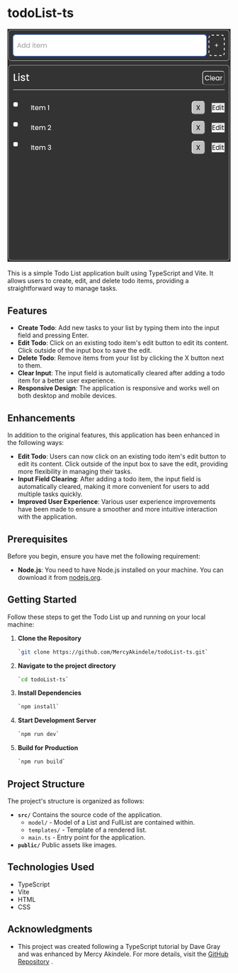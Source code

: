 # todoList-ts

![Todo List Image](public/image/Screenshot%202023-10-08%20at%202.11.19%20PM.png)

This is a simple Todo List application built using TypeScript and Vite. It allows users to create, edit, and delete todo items, providing a straightforward way to manage tasks.

## Features

- **Create Todo**: Add new tasks to your list by typing them into the input field and pressing Enter.
- **Edit Todo**: Click on an existing todo item's edit button to edit its content. Click outside of the input box to save the edit.
- **Delete Todo**: Remove items from your list by clicking the X button next to them.
- **Clear Input**: The input field is automatically cleared after adding a todo item for a better user experience.
- **Responsive Design**: The application is responsive and works well on both desktop and mobile devices.

## Enhancements

In addition to the original features, this application has been enhanced in the following ways:

- **Edit Todo**: Users can now click on an existing todo item's edit button to edit its content. Click outside of the input box to save the edit, providing more flexibility in managing their tasks.
- **Input Field Clearing**: After adding a todo item, the input field is automatically cleared, making it more convenient for users to add multiple tasks quickly.
- **Improved User Experience**: Various user experience improvements have been made to ensure a smoother and more intuitive interaction with the application.

## Prerequisites

Before you begin, ensure you have met the following requirement:

- **Node.js**: You need to have Node.js installed on your machine. You can download it from [nodejs.org](https://nodejs.org/).

## Getting Started

Follow these steps to get the Todo List up and running on your local machine:

1. **Clone the Repository**

   ```bash
   `git clone https://github.com/MercyAkindele/todoList-ts.git`
2. **Navigate to the project directory**

    ```bash
    `cd todoList-ts` 
3. **Install Dependencies**

   ```bash
   `npm install`
4. **Start Development Server**

   ```bash
   `npm run dev`
5. **Build for Production**

   ```bash
   `npm run build`
## Project Structure

The project's structure is organized as follows:

- **`src/`** Contains the source code of the application.
  - `model/` - Model of a List and FullList are contained within.
  - `templates/` - Template of a rendered list.
  - `main.ts` - Entry point for the application.
- **`public/`** Public assets like images.


## Technologies Used

- TypeScript
- Vite
- HTML
- CSS

## Acknowledgments

- This project was created following a TypeScript tutorial by Dave Gray and was enhanced by Mercy Akindele.
For more details, visit the [GitHub Repository](https://github.com/MercyAkindele/todoList-ts.git)
.
